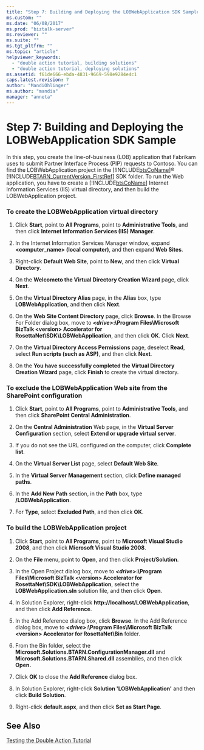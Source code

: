 ```yaml
---
title: "Step 7: Building and Deploying the LOBWebApplication SDK Sample | Microsoft Docs"
ms.custom: ""
ms.date: "06/08/2017"
ms.prod: "biztalk-server"
ms.reviewer: ""
ms.suite: ""
ms.tgt_pltfrm: ""
ms.topic: "article"
helpviewer_keywords: 
  - "double action tutorial, building solutions"
  - "double action tutorial, deploying solutions"
ms.assetid: f61de666-ebda-4831-9669-598e9284e4c1
caps.latest.revision: 7
author: "MandiOhlinger"
ms.author: "mandia"
manager: "anneta"
---
```

# Step 7: Building and Deploying the LOBWebApplication SDK Sample
In this step, you create the line-of-business (LOB) application that Fabrikam uses to submit Partner Interface Process (PIP) requests to Contoso. You can find the LOBWebApplication project in the [!INCLUDE[btsCoName](../../includes/btsconame-md.md)]® [!INCLUDE[BTARN_CurrentVersion_FirstRef](../../includes/btarn-currentversion-firstref-md.md)] SDK folder. To run the Web application, you have to create a [!INCLUDE[btsCoName](../../includes/btsconame-md.md)] Internet Information Services (IIS) virtual directory, and then build the LOBWebApplication project.  
  
### To create the LOBWebApplication virtual directory  
  
1.  Click **Start**, point to **All Programs**, point to **Administrative Tools**, and then click **Internet Information Services (IIS) Manager**.  
  
2.  In the Internet Information Services Manager window, expand **<computer_name> (local computer)**, and then expand **Web Sites**.  
  
3.  Right-click **Default Web Site**, point to **New**, and then click **Virtual Directory**.  
  
4.  On the **Welcometo the Virtual Directory Creation Wizard** page, click **Next**.  
  
5.  On the **Virtual Directory Alias** page, in the **Alias** box, type **LOBWebApplication**, and then click **Next**.  
  
6.  On the **Web Site Content Directory** page, click **Browse**. In the Browse For Folder dialog box, move to ***\<drive\>*:\Program Files\Microsoft BizTalk \<version\> Accelerator for RosettaNet\SDK\LOBWebApplication**, and then click **OK**. Click **Next**.  
  
7.  On the **Virtual Directory Access Permissions** page, deselect **Read**, select **Run scripts (such as ASP)**, and then click **Next**.  
  
8.  On the **You have successfully completed the Virtual Directory Creation Wizard** page, click **Finish** to create the virtual directory.  
  
### To exclude the LOBWebApplication Web site from the SharePoint configuration  
  
1.  Click **Start**, point to **All Programs**, point to **Administrative Tools**, and then click **SharePoint Central Administration**.  
  
2.  On the **Central Administration** Web page, in the **Virtual Server Configuration** section, select **Extend or upgrade virtual server**.  
  
3.  If you do not see the URL configured on the computer, click **Complete list**.  
  
4.  On the **Virtual Server List** page, select **Default Web Site**.  
  
5.  In the **Virtual Server Management** section, click **Define managed paths**.  
  
6.  In the **Add New Path** section, in the **Path** box, type **/LOBWebApplication**.  
  
7.  For **Type**, select **Excluded Path**, and then click **OK**.  
  
### To build the LOBWebApplication project  
  
1.  Click **Start**, point to **All Programs**, point to **Microsoft Visual Studio 2008**, and then click **Microsoft Visual Studio 2008**.  
  
2.  On the **File** menu, point to **Open**, and then click **Project/Solution**.  
  
3.  In the Open Project dialog box, move to ***\<drive\>*:\Program Files\Microsoft BizTalk \<version\> Accelerator for RosettaNet\SDK\LOBWebApplication**, select the **LOBWebApplication.sln** solution file, and then click **Open**.  
  
4.  In Solution Explorer, right-click **http://localhost/LOBWebApplication**, and then click **Add Reference**.  
  
5.  In the Add Reference dialog box, click **Browse**. In the Add Reference dialog box, move to ***\<drive\>*:\Program Files\Microsoft BizTalk \<version\> Accelerator for RosettaNet\Bin** folder.  
  
6.  From the Bin folder, select the **Microsoft.Solutions.BTARN.ConfigurationManager.dll** and **Microsoft.Solutions.BTARN.Shared.dll** assemblies, and then click **Open.**  
  
7.  Click **OK** to close the **Add Reference** dialog box.  
  
8.  In Solution Explorer, right-click **Solution 'LOBWebApplication'** and then click **Build Solution**.  
  
9. Right-click **default.aspx**, and then click **Set as Start Page**.  
  
## See Also  
 [Testing the Double Action Tutorial](../../adapters-and-accelerators/accelerator-rosettanet/testing-the-double-action-tutorial.md)